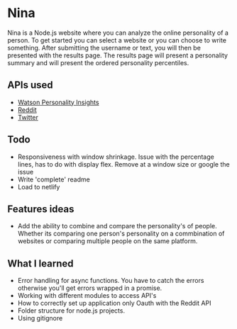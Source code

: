 # Nina
Nina is a Node.js website where you can analyze the online personality of a person. To get started you can select a website or you can choose to write something. After submitting the username or text, you will then be presented with the results page. The results page will present a personality summary and will present the ordered personality percentiles.

## APIs used 
* [Watson Personality Insights](https://www.ibm.com/watson/services/personality-insights/)
* [Reddit](https://github.com/reddit-archive/reddit/wiki/api)
* [Twitter](https://developer.twitter.com/en/docs)

## Todo 
<!-- * Add submit button for text box -->
<!-- * Send text through the inputs and see if you get right output. use send. STILL NEED
TEXTAREA INPUT -->
<!-- * Get tweet data -->
<!-- * Get reddit data -->
<!-- * Make IBM API work -->
<!-- * Make reddit data work with IBM's API with the separate files. Probably will have to 'require' ibm code. -->
<!-- * put reddit/twitter routes/functions in separate files. test it. MOVE FILES TO HELPERS FOLDER -->
<!-- * For self text make sure the amount of words is 600. This will need to be done in client side code. ADD WORD COUNT. ADD LITTLE MESSAGE UNDER TEXTAREA SAYING 600 IS THE MINIMUM NEED BY THE API TO BE ACCURATE. -->
<!-- * Print out the names of the big5 traits. -->
<!-- * then worry about add the little traits. Maybe use an array with "one", "two"... -->
<!-- * Add functionality to dropdowns in results -->
<!-- * Add percentage bars and order by percentages -->
<!-- * Play with the limits for tweets and comments and check watson results in command line -->
<!-- * For the profile page create an object in the routes and then send that object to results.ejs -->
<!-- * Look at watson sample page and Test the analysis page with reddit results first. -->
<!-- * Find ibm node package, use it. -->
<!-- * add error handling for: user not found, etc. Maybe just print out the error message. Need twitter(invalid username) and watson(no comments) -->
<!-- * Styles to landing page text box and buttons. -->
* Responsiveness with window shrinkage. Issue with the percentage lines, has to do with display flex. Remove at a window size or google the issue
* Write 'complete' readme
* Load to netlify
<!-- * rename routes -->
<!-- * add a footer linking to the source code/github -->

## Features ideas
* Add the ability to combine and compare the personality's of people. Whether its comparing one person's personality on a commbination of websites or comparing multiple people on the same platform.

## What I learned
* Error handling for async functions. You have to catch the errors otherwise you'll get errors wrapped in a promise.
* Working with different modules to access API's
* How to correctly set up application only Oauth with the Reddit API
* Folder structure for node.js projects.
* Using gitignore